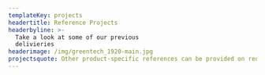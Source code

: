 ```yaml
---
templateKey: projects
headertitle: Reference Projects
headerbyline: >-
  Take a look at some of our previous
  delivieries                                    
headerimage: /img/greentech_1920-main.jpg
projectsquote: Other product-specific references can be provided on request.
---
```


